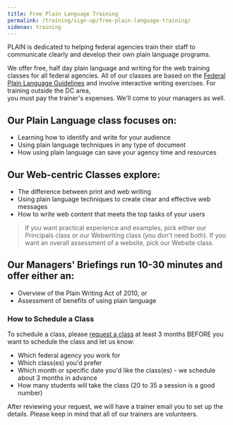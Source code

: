```yaml
---
title: Free Plain Language Training
permalink: /training/sign-up/free-plain-language-training/
sidenav: training
---
```


PLAIN is dedicated to helping federal agencies train their staff to communicate clearly and develop their own plain language programs.

We offer free, half day plain language and writing for the web training classes for all federal agencies. All of our classes are based on the [Federal Plain Language Guidelines](../../howto/guidelines/reader-friendly.cfm) and involve interactive writing exercises. For training outside the DC area,<br>
you must pay the trainer's expenses. We'll come to your managers as well.

## Our Plain Language class focuses on:

- Learning how to identify and write for your audience
- Using plain language techniques in any type of document
- How using plain language can save your agency time and resources

## Our Web-centric Classes explore:

- The difference between print and web writing
- Using plain language techniques to create clear and effective web messages
- How to write web content that meets the top tasks of your users

> If you want practical experience and examples, pick either our Principals class or our Webwriting class (you don't need both). If you want an overall assessment of a website, pick our Website class.

## Our Managers' Briefings run 10-30 minutes and offer either an:

- Overview of the Plain Writing Act of 2010, or
- Assessment of benefits of using plain language

### How to Schedule a Class

To schedule a class, please [request a class](plaintraining.cfm) at least 3 months BEFORE you want to schedule the class and let us know:<br>

- Which federal agency you work for
- Which class(es) you'd prefer
- Which month or specific date you'd like the class(es) - we schedule about 3 months in advance
- How many students will take the class (20 to 35 a session is a good number)

After reviewing your request, we will have a trainer email you to set up the details. Please keep in mind that all of our trainers are volunteers.
